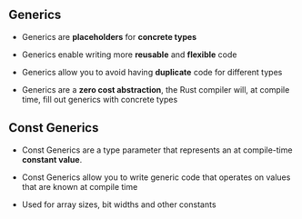 ## Generics

- Generics are <b>placeholders</b> for <b>concrete types</b>

- Generics enable writing more <b>reusable</b> and <b>flexible</b> code

- Generics allow you to avoid having <b>duplicate</b> code for different types

- Generics are a <b>zero cost abstraction</b>, the Rust compiler will, at
  compile time, fill out generics with concrete types

## Const Generics

- Const Generics are a type parameter that represents an at compile-time
  <b>constant value</b>.

- Const Generics allow you to write generic code that operates on values that
  are known at compile time

- Used for array sizes, bit widths and other constants
